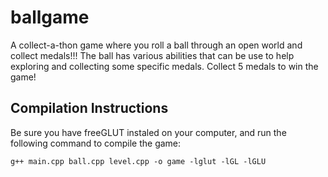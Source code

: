 # ballgame
A collect-a-thon game where you roll a ball through an open world and collect medals!!! The ball has various abilities that can be use to help exploring and collecting some specific medals. Collect 5 medals to win the game!
## Compilation Instructions
Be sure you have freeGLUT instaled on your computer, and run the following command to compile the game:
```
g++ main.cpp ball.cpp level.cpp -o game -lglut -lGL -lGLU
```
